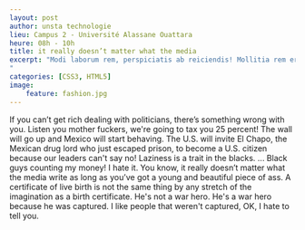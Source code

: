 ```yaml
---
layout: post
author: unsta technologie
lieu: Campus 2 - Université Alassane Ouattara
heure: 08h - 10h
title: it really doesn’t matter what the media
excerpt: "Modi laborum rem, perspiciatis ab reiciendis! Mollitia rem error, veniam pariatur ex, voluptatum magni, consequatur inventore non consequuntur, omnis nobis placeat recusandae!
"
categories: [CSS3, HTML5]
image:
    feature: fashion.jpg
---
```


If you can’t get rich dealing with politicians, there’s something wrong with you.
Listen you mother fuckers, we're going to tax you 25 percent!
The wall will go up and Mexico will start behaving.
The U.S. will invite El Chapo, the Mexican drug lord who just escaped prison, to become a U.S. citizen because our leaders can't say no!
Laziness is a trait in the blacks. ... Black guys counting my money! I hate it.
You know, it really doesn’t matter what the media write as long as you’ve got a young and beautiful piece of ass.
A certificate of live birth is not the same thing by any stretch of the imagination as a birth certificate.
He's not a war hero. He's a war hero because he was captured. I like people that weren't captured, OK, I hate to tell you.

